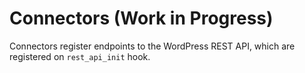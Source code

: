 # Connectors (Work in Progress)

Connectors register endpoints to the WordPress REST API, which are registered on `rest_api_init` hook.
